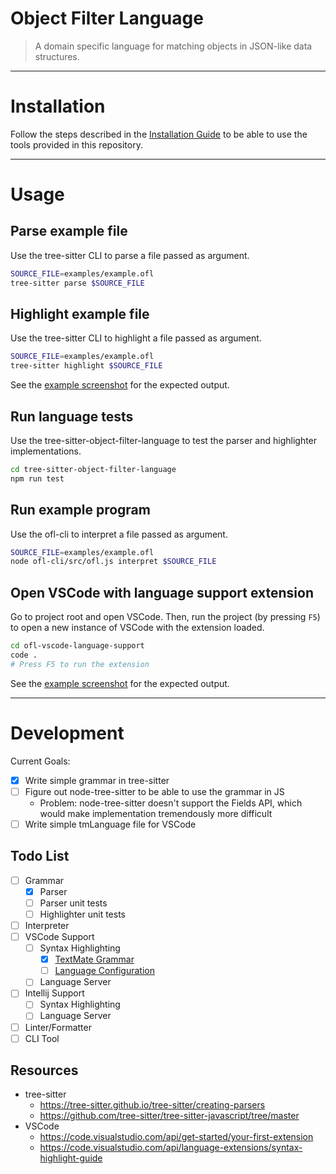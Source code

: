 Object Filter Language
===

> A domain specific language for matching objects in JSON-like data structures.

---


# Installation

Follow the steps described in the [Installation Guide](INSTALL.md) to be able to use the tools provided in this repository.

---

# Usage

## Parse example file

Use the tree-sitter CLI to parse a file passed as argument.

```bash
SOURCE_FILE=examples/example.ofl
tree-sitter parse $SOURCE_FILE
```

## Highlight example file

Use the tree-sitter CLI to highlight a file passed as argument.

```bash
SOURCE_FILE=examples/example.ofl
tree-sitter highlight $SOURCE_FILE
``` 

See the [example screenshot](examples/tree-sitter-highlighting.png) for the expected output.

## Run language tests

Use the tree-sitter-object-filter-language to test the parser and highlighter implementations.

```bash
cd tree-sitter-object-filter-language
npm run test
```

## Run example program

Use the ofl-cli to interpret a file passed as argument.

```bash
SOURCE_FILE=examples/example.ofl
node ofl-cli/src/ofl.js interpret $SOURCE_FILE
```

## Open VSCode with language support extension

Go to project root and open VSCode.
Then, run the project (by pressing `F5`) to open a new instance of VSCode with the extension loaded.

```bash
cd ofl-vscode-language-support
code .
# Press F5 to run the extension
```

See the [example screenshot](examples/vscode-highlighting.png) for the expected output.

---

# Development

Current Goals:
- [x] Write simple grammar in tree-sitter
- [ ] Figure out node-tree-sitter to be able to use the grammar in JS
  - Problem: node-tree-sitter doesn't support the Fields API, which would make implementation tremendously more difficult
- [ ] Write simple tmLanguage file for VSCode

## Todo List

- [ ] Grammar
  - [x] Parser
  - [ ] Parser unit tests
  - [ ] Highlighter unit tests
- [ ] Interpreter
- [ ] VSCode Support
  - [ ] Syntax Highlighting
    - [x] [TextMate Grammar](ofl-vscode-language-support/syntaxes/ofl.tmLanguage.json)
    - [ ] [Language Configuration](ofl-vscode-language-support/language-configuration.json)
  - [ ] Language Server
- [ ] Intellij Support
  - [ ] Syntax Highlighting
  - [ ] Language Server
- [ ] Linter/Formatter
- [ ] CLI Tool

## Resources

- tree-sitter
  - https://tree-sitter.github.io/tree-sitter/creating-parsers
  - https://github.com/tree-sitter/tree-sitter-javascript/tree/master
- VSCode
  - https://code.visualstudio.com/api/get-started/your-first-extension
  - https://code.visualstudio.com/api/language-extensions/syntax-highlight-guide
